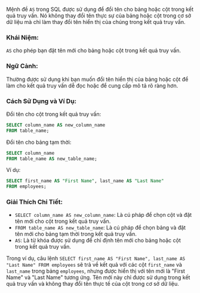 Mệnh đề `AS` trong SQL được sử dụng để đổi tên cho bảng hoặc cột trong kết quả truy vấn. Nó không thay đổi tên thực sự của bảng hoặc cột trong cơ sở dữ liệu mà chỉ làm thay đổi tên hiển thị của chúng trong kết quả truy vấn.

### Khái Niệm:

`AS` cho phép bạn đặt tên mới cho bảng hoặc cột trong kết quả truy vấn.

### Ngữ Cảnh:

Thường được sử dụng khi bạn muốn đổi tên hiển thị của bảng hoặc cột để làm cho kết quả truy vấn dễ đọc hoặc để cung cấp mô tả rõ ràng hơn.

### Cách Sử Dụng và Ví Dụ:

Đổi tên cho cột trong kết quả truy vấn:

```sql
SELECT column_name AS new_column_name
FROM table_name;
```

Đổi tên cho bảng tạm thời:

```sql
SELECT column_name
FROM table_name AS new_table_name;
```

Ví dụ:

```sql
SELECT first_name AS "First Name", last_name AS "Last Name"
FROM employees;
```

### Giải Thích Chi Tiết:

- `SELECT column_name AS new_column_name`: Là cú pháp để chọn cột và đặt tên mới cho cột trong kết quả truy vấn.
- `FROM table_name AS new_table_name`: Là cú pháp để chọn bảng và đặt tên mới cho bảng tạm thời trong kết quả truy vấn.
- `AS`: Là từ khóa được sử dụng để chỉ định tên mới cho bảng hoặc cột trong kết quả truy vấn.

Trong ví dụ, câu lệnh `SELECT first_name AS "First Name", last_name AS "Last Name" FROM employees` sẽ trả về kết quả với các cột `first_name` và `last_name` trong bảng `employees`, nhưng được hiển thị với tên mới là "First Name" và "Last Name" tương ứng. Tên mới này chỉ được sử dụng trong kết quả truy vấn và không thay đổi tên thực tế của cột trong cơ sở dữ liệu.
